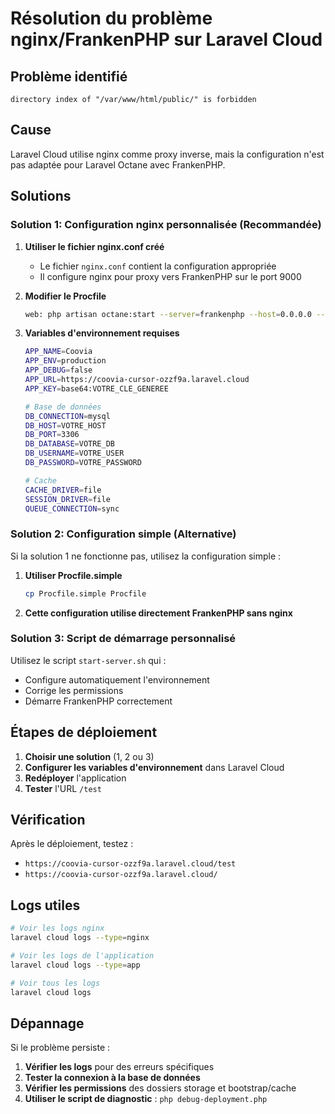 # Résolution du problème nginx/FrankenPHP sur Laravel Cloud

## Problème identifié
```
directory index of "/var/www/html/public/" is forbidden
```

## Cause
Laravel Cloud utilise nginx comme proxy inverse, mais la configuration n'est pas adaptée pour Laravel Octane avec FrankenPHP.

## Solutions

### Solution 1: Configuration nginx personnalisée (Recommandée)

1. **Utiliser le fichier nginx.conf créé**
   - Le fichier `nginx.conf` contient la configuration appropriée
   - Il configure nginx pour proxy vers FrankenPHP sur le port 9000

2. **Modifier le Procfile**
   ```bash
   web: php artisan octane:start --server=frankenphp --host=0.0.0.0 --port=9000
   ```

3. **Variables d'environnement requises**
   ```bash
   APP_NAME=Coovia
   APP_ENV=production
   APP_DEBUG=false
   APP_URL=https://coovia-cursor-ozzf9a.laravel.cloud
   APP_KEY=base64:VOTRE_CLE_GENEREE
   
   # Base de données
   DB_CONNECTION=mysql
   DB_HOST=VOTRE_HOST
   DB_PORT=3306
   DB_DATABASE=VOTRE_DB
   DB_USERNAME=VOTRE_USER
   DB_PASSWORD=VOTRE_PASSWORD
   
   # Cache
   CACHE_DRIVER=file
   SESSION_DRIVER=file
   QUEUE_CONNECTION=sync
   ```

### Solution 2: Configuration simple (Alternative)

Si la solution 1 ne fonctionne pas, utilisez la configuration simple :

1. **Utiliser Procfile.simple**
   ```bash
   cp Procfile.simple Procfile
   ```

2. **Cette configuration utilise directement FrankenPHP sans nginx**

### Solution 3: Script de démarrage personnalisé

Utilisez le script `start-server.sh` qui :
- Configure automatiquement l'environnement
- Corrige les permissions
- Démarre FrankenPHP correctement

## Étapes de déploiement

1. **Choisir une solution** (1, 2 ou 3)
2. **Configurer les variables d'environnement** dans Laravel Cloud
3. **Redéployer** l'application
4. **Tester** l'URL `/test`

## Vérification

Après le déploiement, testez :
- `https://coovia-cursor-ozzf9a.laravel.cloud/test`
- `https://coovia-cursor-ozzf9a.laravel.cloud/`

## Logs utiles

```bash
# Voir les logs nginx
laravel cloud logs --type=nginx

# Voir les logs de l'application
laravel cloud logs --type=app

# Voir tous les logs
laravel cloud logs
```

## Dépannage

Si le problème persiste :

1. **Vérifier les logs** pour des erreurs spécifiques
2. **Tester la connexion à la base de données**
3. **Vérifier les permissions** des dossiers storage et bootstrap/cache
4. **Utiliser le script de diagnostic** : `php debug-deployment.php`
